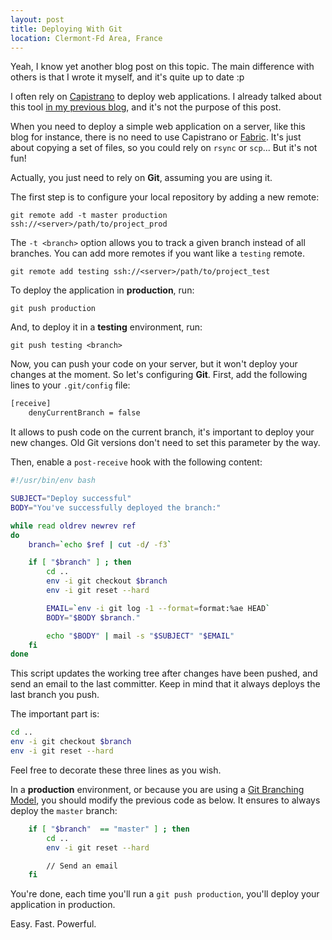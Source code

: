 ```yaml
---
layout: post
title: Deploying With Git
location: Clermont-Fd Area, France
---
```


Yeah, I know yet another blog post on this topic. The main difference with
others is that I wrote it myself, and it's quite up to date :p

I often rely on [Capistrano](https://github.com/capistrano/capistrano/wiki/) to
deploy web applications. I already talked about this tool
[in my previous blog](http://www.willdurand.fr/deploiement-automatise-avec-capistrano-et-git-pour-symfony-et-diem/),
and it's not the purpose of this post.

When you need to deploy a simple web application on a server, like this
blog for instance, there is no need to use Capistrano or [Fabric](http://docs.fabfile.org/en/1.4.0/index.html).
It's just about copying a set of files, so you could rely on `rsync` or `scp`... But it's not fun!

Actually, you just need to rely on **Git**, assuming you are using it.

The first step is to configure your local repository by adding a new remote:

    git remote add -t master production ssh://<server>/path/to/project_prod

The `-t <branch>` option allows you to track a given branch instead of all branches.
You can add more remotes if you want like a `testing` remote.

    git remote add testing ssh://<server>/path/to/project_test

To deploy the application in **production**, run:

    git push production

And, to deploy it in a **testing** environment, run:

    git push testing <branch>

Now, you can push your code on your server, but it won't deploy your changes at the moment.
So let's configuring **Git**. First, add the following lines to your `.git/config` file:

```bash
[receive]
    denyCurrentBranch = false
```

It allows to push code on the current branch, it's important to deploy your new changes.
Old Git versions don't need to set this parameter by the way.

Then, enable a `post-receive` hook with the following content:

```bash
#!/usr/bin/env bash

SUBJECT="Deploy successful"
BODY="You've successfully deployed the branch:"

while read oldrev newrev ref
do
    branch=`echo $ref | cut -d/ -f3`

    if [ "$branch" ] ; then
        cd ..
        env -i git checkout $branch
        env -i git reset --hard

        EMAIL=`env -i git log -1 --format=format:%ae HEAD`
        BODY="$BODY $branch."

        echo "$BODY" | mail -s "$SUBJECT" "$EMAIL"
    fi
done
```

This script updates the working tree after changes have been pushed, and send an email to the
last committer. Keep in mind that it always deploys the last branch you push.

The important part is:

```bash
cd ..
env -i git checkout $branch
env -i git reset --hard
```

Feel free to decorate these three lines as you wish.

In a **production** environment, or because you are using a
[Git Branching Model](/2012/01/17/my-git-branching-model/),
you should modify the previous code as below.
It ensures to always deploy the `master` branch:

```bash
    if [ "$branch"  == "master" ] ; then
        cd ..
        env -i git reset --hard

        // Send an email
    fi
```

You're done, each time you'll run a `git push production`, you'll deploy your application in production.

Easy. Fast. Powerful.
